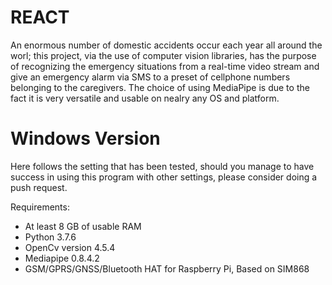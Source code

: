 # REACT

An enormous number of domestic accidents occur each year all around the worl; this project, via the use of computer vision libraries, has the purpose of recognizing the emergency situations from a real-time video stream and give an emergency alarm via SMS to a preset of cellphone numbers belonging to the caregivers. The choice of using MediaPipe is due to the fact it is very versatile and usable on nealry any OS and platform. 

# Windows Version

Here follows the setting that has been tested, should you manage to have success in using this program with other settings, please consider doing a push request.

Requirements:
- At least 8 GB of usable RAM
- Python 3.7.6
- OpenCv version 4.5.4
- Mediapipe 0.8.4.2
- GSM/GPRS/GNSS/Bluetooth HAT for Raspberry Pi, Based on SIM868